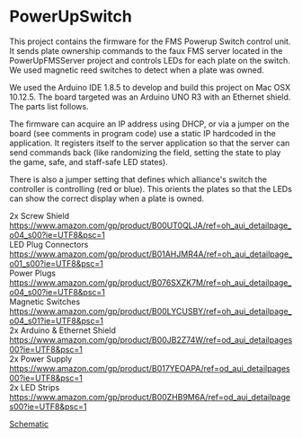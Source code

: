 # PowerUpSwitch

This project contains the firmware for the FMS Powerup Switch control unit.  It sends plate ownership commands to the faux FMS server located in the PowerUpFMSServer project and controls LEDs for each plate on the switch.  We used magnetic reed switches to detect when a plate was owned.

We used the Arduino IDE 1.8.5 to develop and build this project on Mac OSX 10.12.5.  The board targeted was an Arduino UNO R3 with an Ethernet shield.  The parts list follows.

The firmware can acquire an IP address using DHCP, or via a jumper on the board (see comments in program code) use a static IP hardcoded in the application.  It registers itself to the server application so that the server can send commands back (like randomizing the field, setting the state to play the game, safe, and staff-safe LED states).

There is also a jumper setting that defines which alliance's switch the controller is controlling (red or blue).  This orients the plates so that the LEDs can show the correct display when a plate is owned.

2x Screw Shield https://www.amazon.com/gp/product/B00UT0QLJA/ref=oh_aui_detailpage_o04_s00?ie=UTF8&psc=1  
LED Plug Connectors https://www.amazon.com/gp/product/B01AHJMR4A/ref=oh_aui_detailpage_o01_s00?ie=UTF8&psc=1  
Power Plugs https://www.amazon.com/gp/product/B076SXZK7M/ref=oh_aui_detailpage_o04_s00?ie=UTF8&psc=1  
Magnetic Switches https://www.amazon.com/gp/product/B00LYCUSBY/ref=oh_aui_detailpage_o04_s01?ie=UTF8&psc=1  
2x Arduino & Ethernet Shield https://www.amazon.com/gp/product/B00JB2Z74W/ref=od_aui_detailpages00?ie=UTF8&psc=1  
2x Power Supply https://www.amazon.com/gp/product/B017YEOAPA/ref=od_aui_detailpages00?ie=UTF8&psc=1  
2x LED Strips https://www.amazon.com/gp/product/B00ZHB9M6A/ref=od_aui_detailpages00?ie=UTF8&psc=1  

[Schematic](Schematic-Switch.jpg)
